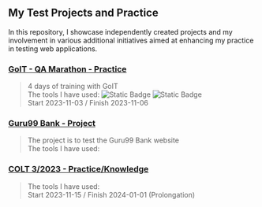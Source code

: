 ## My Test Projects and Practice
In this repository, I showcase independently created projects and my involvement in various additional initiatives aimed at enhancing my practice in testing web applications.

### [GoIT - QA Marathon - Practice](https://github.com/natallor/my_test_projects/tree/main/GoIT%20-%20QA%20Marathon)
> 4 days of training with GoIT<br>
> The tools I have used:
>      ![Static Badge](https://img.shields.io/badge/Jira-%230052CC?style=%20flat-square&logo=Jira&logoColor=blue&labelColor=black)
![Static Badge](https://img.shields.io/badge/TestRail-%2365C179?style=%20flat-square&logo=TestRail&logoColor=green&labelColor=black&color=blue)<br>
> Start 2023-11-03 / Finish 2023-11-06

### [Guru99 Bank - Project](https://github.com/natallor/my_test_projects/tree/main/Project%20Guru99%20Bank)
>The project is to test the Guru99 Bank website<br>
> The tools I have used:

### [COLT 3/2023 - Practice/Knowledge](https://github.com/natallor/my_test_projects/tree/main/COLT%203)
>
>
> The tools I have used:<br>
> Start 2023-11-15 / Finish 2024-01-01 (Prolongation)
